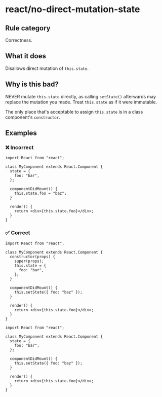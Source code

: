 # react/no-direct-mutation-state

## Rule category

Correctness.

## What it does

Disallows direct mutation of `this.state`.

## Why is this bad?

NEVER mutate `this.state` directly, as calling `setState()` afterwards may replace the mutation you made. Treat `this.state` as if it were immutable.

The only place that's acceptable to assign `this.state` is in a class component's `constructor`.

## Examples

### ❌ Incorrect

```tsx
import React from "react";

class MyComponent extends React.Component {
  state = {
    foo: "bar",
  };

  componentDidMount() {
    this.state.foo = "baz";
  }

  render() {
    return <div>{this.state.foo}</div>;
  }
}
```

### ✅ Correct

```tsx
import React from "react";

class MyComponent extends React.Component {
  constructor(props) {
    super(props);
    this.state = {
      foo: "bar",
    };
  }

  componentDidMount() {
    this.setState({ foo: "baz" });
  }

  render() {
    return <div>{this.state.foo}</div>;
  }
}
```

```tsx
import React from "react";

class MyComponent extends React.Component {
  state = {
    foo: "bar",
  };

  componentDidMount() {
    this.setState({ foo: "baz" });
  }

  render() {
    return <div>{this.state.foo}</div>;
  }
}
```

